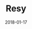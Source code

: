 ---
layout: site
title: "Resy"
date: 2018-01-17
categories: [food-drink]
version: 1.6.4
major: 1
minor: 6
patch: 4
slug: resy
link: https://resy.com/
permalink: /sites/:slug
---